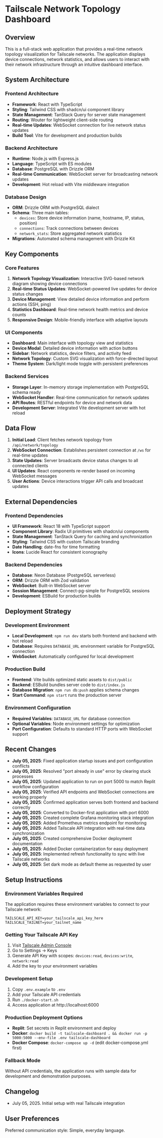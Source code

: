 # Tailscale Network Topology Dashboard

## Overview

This is a full-stack web application that provides a real-time network topology visualization for Tailscale networks. The application displays device connections, network statistics, and allows users to interact with their network infrastructure through an intuitive dashboard interface.

## System Architecture

### Frontend Architecture

- **Framework**: React with TypeScript
- **Styling**: Tailwind CSS with shadcn/ui component library
- **State Management**: TanStack Query for server state management
- **Routing**: Wouter for lightweight client-side routing
- **Real-time Updates**: WebSocket connection for live network status updates
- **Build Tool**: Vite for development and production builds

### Backend Architecture

- **Runtime**: Node.js with Express.js
- **Language**: TypeScript with ES modules
- **Database**: PostgreSQL with Drizzle ORM
- **Real-time Communication**: WebSocket server for broadcasting network updates
- **Development**: Hot reload with Vite middleware integration

### Database Design

- **ORM**: Drizzle ORM with PostgreSQL dialect
- **Schema**: Three main tables:
  - `devices`: Store device information (name, hostname, IP, status, position)
  - `connections`: Track connections between devices
  - `network_stats`: Store aggregated network statistics
- **Migrations**: Automated schema management with Drizzle Kit

## Key Components

### Core Features

1. **Network Topology Visualization**: Interactive SVG-based network diagram showing device connections
2. **Real-time Status Updates**: WebSocket-powered live updates for device status changes
3. **Device Management**: View detailed device information and perform actions (SSH, ping)
4. **Statistics Dashboard**: Real-time network health metrics and device counts
5. **Responsive Design**: Mobile-friendly interface with adaptive layouts

### UI Components

- **Dashboard**: Main interface with topology view and statistics
- **Device Modal**: Detailed device information with action buttons
- **Sidebar**: Network statistics, device filters, and activity feed
- **Network Topology**: Custom SVG visualization with force-directed layout
- **Theme System**: Dark/light mode toggle with persistent preferences

### Backend Services

- **Storage Layer**: In-memory storage implementation with PostgreSQL schema ready
- **WebSocket Handler**: Real-time communication for network updates
- **API Routes**: RESTful endpoints for device and network data
- **Development Server**: Integrated Vite development server with hot reload

## Data Flow

1. **Initial Load**: Client fetches network topology from `/api/network/topology`
2. **WebSocket Connection**: Establishes persistent connection at `/ws` for real-time updates
3. **State Updates**: Server broadcasts device status changes to all connected clients
4. **UI Updates**: React components re-render based on incoming WebSocket messages
5. **User Actions**: Device interactions trigger API calls and broadcast updates

## External Dependencies

### Frontend Dependencies

- **UI Framework**: React 18 with TypeScript support
- **Component Library**: Radix UI primitives with shadcn/ui components
- **State Management**: TanStack Query for caching and synchronization
- **Styling**: Tailwind CSS with custom Tailscale branding
- **Date Handling**: date-fns for time formatting
- **Icons**: Lucide React for consistent iconography

### Backend Dependencies

- **Database**: Neon Database (PostgreSQL serverless)
- **ORM**: Drizzle ORM with Zod validation
- **WebSocket**: Built-in WebSocket server
- **Session Management**: Connect-pg-simple for PostgreSQL sessions
- **Development**: ESBuild for production builds

## Deployment Strategy

### Development Environment

- **Local Development**: `npm run dev` starts both frontend and backend with hot reload
- **Database**: Requires `DATABASE_URL` environment variable for PostgreSQL connection
- **WebSocket**: Automatically configured for local development

### Production Build

- **Frontend**: Vite builds optimized static assets to `dist/public`
- **Backend**: ESBuild bundles server code to `dist/index.js`
- **Database Migration**: `npm run db:push` applies schema changes
- **Start Command**: `npm start` runs the production server

### Environment Configuration

- **Required Variables**: `DATABASE_URL` for database connection
- **Optional Variables**: Node environment settings for optimization
- **Port Configuration**: Defaults to standard HTTP ports with WebSocket support

## Recent Changes

- **July 05, 2025**: Fixed application startup issues and port configuration conflicts
- **July 05, 2025**: Resolved "port already in use" error by clearing stuck processes
- **July 05, 2025**: Updated application to run on port 5000 to match Replit workflow configuration
- **July 05, 2025**: Verified API endpoints and WebSocket connections are working properly
- **July 05, 2025**: Confirmed application serves both frontend and backend correctly
- **July 05, 2025**: Converted to Docker-first application with port 6000
- **July 05, 2025**: Created complete Grafana monitoring stack integration
- **July 05, 2025**: Added Prometheus metrics endpoint for monitoring
- **July 05, 2025**: Added Tailscale API integration with real-time data synchronization
- **July 05, 2025**: Created comprehensive Docker deployment documentation
- **July 05, 2025**: Added Docker containerization for easy deployment
- **July 05, 2025**: Implemented refresh functionality to sync with live Tailscale networks
- **July 05, 2025**: Set dark mode as default theme as requested by user

## Setup Instructions

### Environment Variables Required

The application requires these environment variables to connect to your Tailscale network:

```
TAILSCALE_API_KEY=your_tailscale_api_key_here
TAILSCALE_TAILNET=your_tailnet_name
```

### Getting Your Tailscale API Key

1. Visit [Tailscale Admin Console](https://login.tailscale.com/admin)
2. Go to Settings → Keys
3. Generate API Key with scopes: `devices:read`, `devices:write`, `network:read`
4. Add the key to your environment variables

### Development Setup

1. Copy `.env.example` to `.env`
2. Add your Tailscale API credentials
3. Run `./docker-start.sh`
4. Access application at http://localhost:6000

### Production Deployment Options

- **Replit**: Set secrets in Replit environment and deploy
- **Docker**: `docker build -t tailscale-dashboard . && docker run -p 5000:5000 --env-file .env tailscale-dashboard`
- **Docker Compose**: `docker-compose up -d` (edit docker-compose.yml first)

### Fallback Mode

Without API credentials, the application runs with sample data for development and demonstration purposes.

## Changelog

- July 05, 2025. Initial setup with real Tailscale integration

## User Preferences

Preferred communication style: Simple, everyday language.
